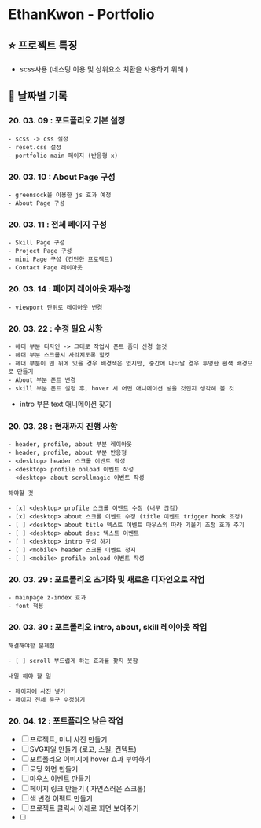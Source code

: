 # EthanKwon - Portfolio

## :star: 프로젝트 특징

- scss사용 (네스팅 이용 및 상위요소 치환을 사용하기 위해 )

## :date: 날짜별 기록

### 20. 03. 09 : 포트폴리오 기본 설정

    - scss -> css 설정
    - reset.css 설정
    - portfolio main 페이지 (반응형 x)

### 20. 03. 10 : About Page 구성

    - greensock을 이용한 js 효과 예정
    - About Page 구성

### 20. 03. 11 : 전체 페이지 구성

    - Skill Page 구성
    - Project Page 구성
    - mini Page 구성 (간단한 프로젝트)
    - Contact Page 레이아웃

### 20. 03. 14 : 페이지 레이아웃 재수정

    - viewport 단위로 레이아웃 변경

### 20. 03. 22 : 수정 필요 사항

    - 헤더 부분 디자인 -> 그대로 작업시 폰트 좀더 신경 쓸것
    - 헤더 부분 스크롤시 사라지도록 할것
    - 헤더 부분이 맨 위에 있을 경우 배경색은 없지만, 중간에 나타날 경우 투명한 흰색 배경으로 만들기
    - About 부분 폰트 변경
    - skill 부분 폰트 설정 후, hover 시 어떤 애니메이션 넣을 것인지 생각해 볼 것

- intro 부분 text 애니메이션 찾기

### 20. 03. 28 : 현재까지 진행 사항

    - header, profile, about 부분 레이아웃
    - header, profile, about 부분 반응형
    - <desktop> header 스크롤 이벤트 작성
    - <desktop> profile onload 이벤트 작성
    - <desktop> about scrollmagic 이벤트 작성

    해야할 것

    - [x] <desktop> profile 스크롤 이벤트 수정 (너무 끊김)
    - [x] <desktop> about 스크롤 이벤트 수정 (title 이벤트 trigger hook 조정)
    - [ ] <desktop> about title 텍스트 이벤트 마우스의 따라 기울기 조정 효과 주기
    - [ ] <desktop> about desc 텍스트 이벤트
    - [ ] <desktop> intro 구성 하기
    - [ ] <mobile> header 스크롤 이벤트 정지
    - [ ] <mobile> profile onload 이벤트 작성

### 20. 03. 29 : 포트폴리오 초기화 및 새로운 디자인으로 작업

    - mainpage z-index 효과
    - font 적용

### 20. 03. 30 : 포트폴리오 intro, about, skill 레이아웃 작업

    해결해야할 문제점

    - [ ] scroll 부드럽게 하는 효과를 찾지 못함

    내일 해야 할 일

    - 페이지에 사진 넣기
    - 페이지 전체 문구 수정하기

### 20. 04. 12 : 포트폴리오 남은 작업

- [ ] 프로젝트, 미니 사진 만들기
- [ ] SVG파일 만들기 (로고, 스킬, 컨텍트)
- [ ] 포트폴리오 이미지에 hover 효과 부여하기
- [ ] 로딩 화면 만들기
- [ ] 마우스 이벤트 만들기
- [ ] 페이지 링크 만들기 ( 자연스러운 스크롤)
- [ ] 색 변경 이펙트 만들기
- [ ] 프로젝트 클릭시 아래로 화면 보여주기
- [ ]

